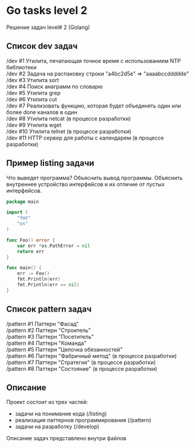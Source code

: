 # Go tasks level 2
Решение задач level# 2 (Golang)

## Список dev задач
/dev #1 Утилита, печатающая точное время с использованием NTP библиотеки   
/dev #2 Задача на распаковку строки "a4bc2d5e" => "aaaabccddddde"   
/dev #3 Утилита sort   
/dev #4 Поиск анаграмм по словарю   
/dev #5 Утилита grep   
/dev #6 Утилита cut   
/dev #7 Реализовать функцию, которая будет объединять один или более done каналов в один   
/dev #8 Утилита netcat (в процессе разработки)   
/dev #9 Утилита wget    
/dev #10 Утилита telnet (в процессе разработки)   
/dev #11 HTTP сервер для работы с календарем (в процессе разработки)   

## Пример listing задачи
Что выведет программа? Объяснить вывод программы. Объяснить внутреннее устройство интерфейсов и их отличие от пустых интерфейсов.

```go
package main

import (
	"fmt"
	"os"
)

func Foo() error {
	var err *os.PathError = nil
	return err
}

func main() {
	err := Foo()
	fmt.Println(err)
	fmt.Println(err == nil)
}
```

## Список pattern задач
/pattern #1 Паттерн "Фасад"   
/pattern #2 Паттерн "Строитель"    
/pattern #3 Паттерн "Посетитель"    
/pattern #4 Паттерн "Команда"   
/pattern #5 Паттерн "Цепочка обязанностей"   
/pattern #6 Паттерн "Фабричный метод" (в процессе разработки)  
/pattern #7 Паттерн "Стратегия" (в процессе разработки)    
/pattern #8 Паттерн "Состояние" (в процессе разработки) 


## Описание
Проект состоит из трех частей:
- задачи на понимание кода (/listing)
- реализация паттернов программирования (/pattern)
- задачи на разработку (/develop)

Описание задач представлено внутри файлов